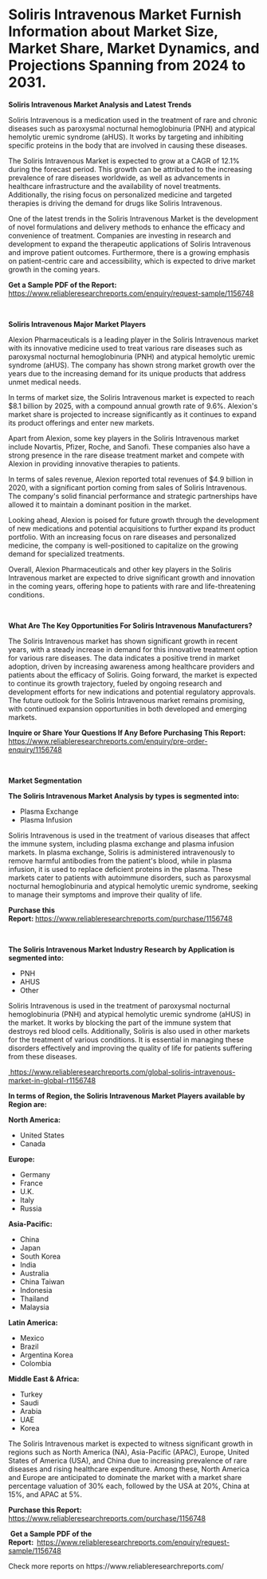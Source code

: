 <p><h1>Soliris Intravenous Market Furnish Information about Market Size, Market Share, Market Dynamics, and Projections Spanning from 2024 to 2031.</h1></p><p><strong>Soliris Intravenous Market Analysis and Latest Trends</strong></p>
<p><p>Soliris Intravenous is a medication used in the treatment of rare and chronic diseases such as paroxysmal nocturnal hemoglobinuria (PNH) and atypical hemolytic uremic syndrome (aHUS). It works by targeting and inhibiting specific proteins in the body that are involved in causing these diseases.</p><p>The Soliris Intravenous Market is expected to grow at a CAGR of 12.1% during the forecast period. This growth can be attributed to the increasing prevalence of rare diseases worldwide, as well as advancements in healthcare infrastructure and the availability of novel treatments. Additionally, the rising focus on personalized medicine and targeted therapies is driving the demand for drugs like Soliris Intravenous.</p><p>One of the latest trends in the Soliris Intravenous Market is the development of novel formulations and delivery methods to enhance the efficacy and convenience of treatment. Companies are investing in research and development to expand the therapeutic applications of Soliris Intravenous and improve patient outcomes. Furthermore, there is a growing emphasis on patient-centric care and accessibility, which is expected to drive market growth in the coming years.</p></p>
<p><strong>Get a Sample PDF of the Report:&nbsp;</strong> <a href="https://www.reliableresearchreports.com/enquiry/request-sample/1156748">https://www.reliableresearchreports.com/enquiry/request-sample/1156748</a></p>
<p>&nbsp;</p>
<p><strong>Soliris Intravenous Major Market Players</strong></p>
<p><p>Alexion Pharmaceuticals is a leading player in the Soliris Intravenous market with its innovative medicine used to treat various rare diseases such as paroxysmal nocturnal hemoglobinuria (PNH) and atypical hemolytic uremic syndrome (aHUS). The company has shown strong market growth over the years due to the increasing demand for its unique products that address unmet medical needs.</p><p>In terms of market size, the Soliris Intravenous market is expected to reach $8.1 billion by 2025, with a compound annual growth rate of 9.6%. Alexion's market share is projected to increase significantly as it continues to expand its product offerings and enter new markets.</p><p>Apart from Alexion, some key players in the Soliris Intravenous market include Novartis, Pfizer, Roche, and Sanofi. These companies also have a strong presence in the rare disease treatment market and compete with Alexion in providing innovative therapies to patients.</p><p>In terms of sales revenue, Alexion reported total revenues of $4.9 billion in 2020, with a significant portion coming from sales of Soliris Intravenous. The company's solid financial performance and strategic partnerships have allowed it to maintain a dominant position in the market.</p><p>Looking ahead, Alexion is poised for future growth through the development of new medications and potential acquisitions to further expand its product portfolio. With an increasing focus on rare diseases and personalized medicine, the company is well-positioned to capitalize on the growing demand for specialized treatments.</p><p>Overall, Alexion Pharmaceuticals and other key players in the Soliris Intravenous market are expected to drive significant growth and innovation in the coming years, offering hope to patients with rare and life-threatening conditions.</p></p>
<p>&nbsp;</p>
<p><strong>What Are The Key Opportunities For Soliris Intravenous Manufacturers?</strong></p>
<p><p>The Soliris Intravenous market has shown significant growth in recent years, with a steady increase in demand for this innovative treatment option for various rare diseases. The data indicates a positive trend in market adoption, driven by increasing awareness among healthcare providers and patients about the efficacy of Soliris. Going forward, the market is expected to continue its growth trajectory, fueled by ongoing research and development efforts for new indications and potential regulatory approvals. The future outlook for the Soliris Intravenous market remains promising, with continued expansion opportunities in both developed and emerging markets.</p></p>
<p><strong>Inquire or Share Your Questions If Any Before Purchasing This Report:</strong> <a href="https://www.reliableresearchreports.com/enquiry/pre-order-enquiry/1156748">https://www.reliableresearchreports.com/enquiry/pre-order-enquiry/1156748</a></p>
<p>&nbsp;</p>
<p><strong>Market Segmentation</strong></p>
<p><strong>The Soliris Intravenous Market Analysis by types is segmented into:</strong></p>
<p><ul><li>Plasma Exchange</li><li>Plasma Infusion</li></ul></p>
<p><p>Soliris Intravenous is used in the treatment of various diseases that affect the immune system, including plasma exchange and plasma infusion markets. In plasma exchange, Soliris is administered intravenously to remove harmful antibodies from the patient's blood, while in plasma infusion, it is used to replace deficient proteins in the plasma. These markets cater to patients with autoimmune disorders, such as paroxysmal nocturnal hemoglobinuria and atypical hemolytic uremic syndrome, seeking to manage their symptoms and improve their quality of life.</p></p>
<p><strong>Purchase this Report:&nbsp;</strong><a href="https://www.reliableresearchreports.com/purchase/1156748">https://www.reliableresearchreports.com/purchase/1156748</a></p>
<p>&nbsp;</p>
<p><strong>The Soliris Intravenous Market Industry Research by Application is segmented into:</strong></p>
<p><ul><li>PNH</li><li>AHUS</li><li>Other</li></ul></p>
<p><p>Soliris Intravenous is used in the treatment of paroxysmal nocturnal hemoglobinuria (PNH) and atypical hemolytic uremic syndrome (aHUS) in the market. It works by blocking the part of the immune system that destroys red blood cells. Additionally, Soliris is also used in other markets for the treatment of various conditions. It is essential in managing these disorders effectively and improving the quality of life for patients suffering from these diseases.</p></p>
<p><a href="https://www.reliableresearchreports.com/global-soliris-intravenous-market-in-global-r1156748">&nbsp;https://www.reliableresearchreports.com/global-soliris-intravenous-market-in-global-r1156748</a></p>
<p><strong>In terms of Region, the Soliris Intravenous Market Players available by Region are:</strong></p>
<p>
    <p> <strong> North America: </strong>
        <ul>
            <li>United States</li>
            <li>Canada</li>
        </ul>
        </p> 
    <p> <strong> Europe: </strong>
        <ul>
            <li>Germany</li>
            <li>France</li>
            <li>U.K.</li>
            <li>Italy</li>
            <li>Russia</li>
        </ul>
        </p> 
    <p> <strong> Asia-Pacific: </strong>
        <ul>
            <li>China</li>
            <li>Japan</li>
            <li>South Korea</li>
            <li>India</li>
            <li>Australia</li>
            <li>China Taiwan</li>
            <li>Indonesia</li>
            <li>Thailand</li>
            <li>Malaysia</li>
        </ul>
        </p> 
    <p> <strong> Latin America: </strong>
        <ul>
            <li>Mexico</li>
            <li>Brazil</li>
            <li>Argentina Korea</li>
            <li>Colombia</li>
        </ul>
        </p> 
    <p> <strong> Middle East & Africa: </strong>
        <ul>
            <li>Turkey</li>
            <li>Saudi</li>
            <li>Arabia</li>
            <li>UAE</li>
            <li>Korea</li>
        </ul>
    </p>
    </p>
<p><p>The Soliris Intravenous market is expected to witness significant growth in regions such as North America (NA), Asia-Pacific (APAC), Europe, United States of America (USA), and China due to increasing prevalence of rare diseases and rising healthcare expenditure. Among these, North America and Europe are anticipated to dominate the market with a market share percentage valuation of 30% each, followed by the USA at 20%, China at 15%, and APAC at 5%.</p></p>
<p><strong>Purchase this Report: </strong><a href="https://www.reliableresearchreports.com/purchase/1156748">https://www.reliableresearchreports.com/purchase/1156748</a></p>
<p>&nbsp;<strong>Get a Sample PDF of the Report:&nbsp;&nbsp;</strong><a href="https://www.reliableresearchreports.com/enquiry/request-sample/1156748">https://www.reliableresearchreports.com/enquiry/request-sample/1156748</a></p>
<p><strong></strong></p>
<p>Check more reports on https://www.reliableresearchreports.com/</p>